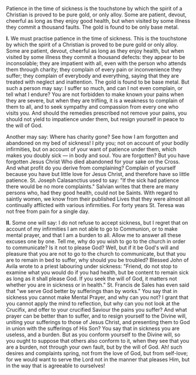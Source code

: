 
Patience in the time of sickness is the touchstone by which the spirit of a Christian is proved to be pure gold, or only alloy. Some are patient, devout, cheerful as long as they enjoy good health, but when visited by some illness they commit a thousand faults. The gold is found to be only base metal.

**I\.** We must practise patience in the time of sickness. This is the touchstone by which the spirit of a Christian is proved to be pure gold or only alloy. Some are patient, devout, cheerful as long as they enjoy health, but when visited by some illness they commit a thousand defects: they appear to be inconsolable; they are impatient with all, even with the person who attends them through charity; they complain of every pain or inconvenience they suffer; they complain of everybody and everything, saying that they are treated with neglect and inattention. The gold is found to be base metal. But such a person may say: I suffer so much, and can I not even complain, or tell what I endure? You are not forbidden to make known your pains when they are severe, but when they are trifling, it is a weakness to complain of them to all, and to seek sympathy and compassion from every one who visits you. And should the remedies prescribed not remove your pains, you should not yield to impatience under them, but resign yourself in peace to the will of God.

Another may say: Where has charity gone? See how I am forgotten and abandoned on my bed of sickness! I pity you; not on account of your bodily infirmities, but on account of your want of patience under them, which makes you doubly sick — in body and soul. You are forgotten? But you have forgotten Jesus Christ Who died abandoned for your sake on the Cross. And what profit do you derive from complaining? Complain of yourself because you have but little love for Jesus Christ, and therefore have so little patience. St. Joseph Calasanctius used to say: \"If the sick had patience there would be no more complaints.\" Salvian writes that there are many persons who, had they good health, could not be Saints. With regard to saintly women, we know from their published Lives that they were almost all continually afflicted with various infirmities. For forty years St. Teresa was not free from pain for a single day.

**II\.** Some one will say: I do not refuse to accept sickness, but I regret that on account of my infirmities I am not able to go to Communion, or to make mental prayer, and that I am a burden to all. Allow me to answer all these excuses one by one. Tell me, why do you wish to go to the church in order to communicate? Is it not to please God? Well, but if it be God\'s will and pleasure that you are not to go to the church to communicate, but that you are to remain in bed to suffer, why should you be troubled? Blessed John of Avila wrote to a priest labouring under sickness: \"Friend, do not stop to examine what you would do if you had health, but be content to remain sick as long as it shall please God. If you seek the will of God, it matters not whether you are in sickness or in health.\" St. Francis de Sales has even said that \"we serve God better by sufferings than by works.\" You say that in sickness you cannot make Mental Prayer, and why can you not? I grant that you cannot apply the mind to reflection, but why can you not look at the Crucifix, and offer to your crucified Saviour the pains you suffer? And what prayer can be better than to suffer, and to resign yourself to the Divine will, uniting your sufferings to those of Jesus Christ, and presenting them to God in union with the sufferings of His Son? You say that in sickness you are useless, and a burden. But as you conform yourself to the Divine will, so you ought to suppose that others also conform to it, when they see that you are a burden, not through your own fault, but by the will of God. Ah! such desires and complaints spring, not from the love of God, but from self-love; for we would want to serve the Lord not in the manner that pleases Him, but in the way that is agreeable to ourselves!

